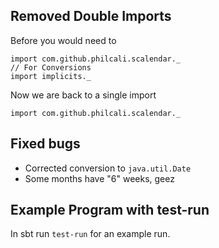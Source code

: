 ## Removed Double Imports

Before you would need to

    import com.github.philcali.scalendar._
    // For Conversions
    import implicits._

Now we are back to a single import

    import com.github.philcali.scalendar._

## Fixed bugs

  * Corrected conversion to `java.util.Date`
  * Some months have "6" weeks, geez

## Example Program with test-run

In sbt run `test-run` for an example run.
